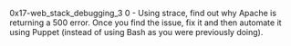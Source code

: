0x17-web_stack_debugging_3
0 - Using strace, find out why Apache is returning a 500 error. Once you find the issue, fix it and then automate it using Puppet (instead of using Bash as you were previously doing).
